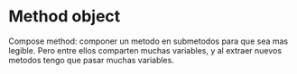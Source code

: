 # Method object

Compose method: componer un metodo en submetodos para que sea mas legible. Pero
entre ellos comparten muchas variables, y al extraer nuevos metodos tengo que
pasar muchas variables.